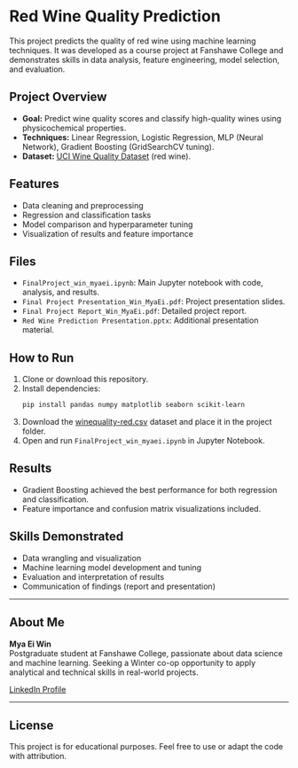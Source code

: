 # Red Wine Quality Prediction

This project predicts the quality of red wine using machine learning techniques. It was developed as a course project at Fanshawe College and demonstrates skills in data analysis, feature engineering, model selection, and evaluation.

## Project Overview
- **Goal:** Predict wine quality scores and classify high-quality wines using physicochemical properties.
- **Techniques:** Linear Regression, Logistic Regression, MLP (Neural Network), Gradient Boosting (GridSearchCV tuning).
- **Dataset:** [UCI Wine Quality Dataset](https://archive.ics.uci.edu/ml/datasets/wine+quality) (red wine).

## Features
- Data cleaning and preprocessing
- Regression and classification tasks
- Model comparison and hyperparameter tuning
- Visualization of results and feature importance

## Files
- `FinalProject_win_myaei.ipynb`: Main Jupyter notebook with code, analysis, and results.
- `Final Project Presentation_Win_MyaEi.pdf`: Project presentation slides.
- `Final Project Report_Win_MyaEi.pdf`: Detailed project report.
- `Red Wine Prediction Presentation.pptx`: Additional presentation material.

## How to Run
1. Clone or download this repository.
2. Install dependencies:
   ```bash
   pip install pandas numpy matplotlib seaborn scikit-learn
   ```
3. Download the [winequality-red.csv](https://archive.ics.uci.edu/ml/machine-learning-databases/wine-quality/winequality-red.csv) dataset and place it in the project folder.
4. Open and run `FinalProject_win_myaei.ipynb` in Jupyter Notebook.

## Results
- Gradient Boosting achieved the best performance for both regression and classification.
- Feature importance and confusion matrix visualizations included.

## Skills Demonstrated
- Data wrangling and visualization
- Machine learning model development and tuning
- Evaluation and interpretation of results
- Communication of findings (report and presentation)

---

## About Me
**Mya Ei Win**  
Postgraduate student at Fanshawe College, passionate about data science and machine learning. Seeking a Winter co-op opportunity to apply analytical and technical skills in real-world projects.

[LinkedIn Profile](https://www.linkedin.com/in/mya-ei-win-6911aa82)

---

## License
This project is for educational purposes. Feel free to use or adapt the code with attribution.
